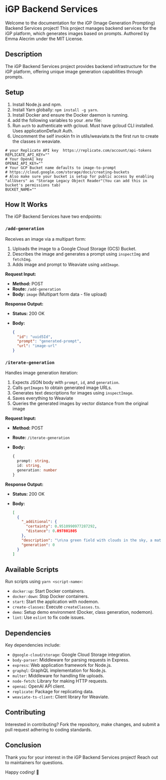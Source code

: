 # iGP Backend Services

Welcome to the documentation for the iGP (Image Generation Prompting) Backend Services project! This project manages backend services for the iGP platform, which generates images based on prompts. Authored by Emma Alecrim under the MIT License.

## Description

The iGP Backend Services project provides backend infrastructure for the iGP platform, offering unique image generation capabilities through prompts.

## Setup

1. Install Node.js and npm.
2. Install Yarn globally: `npm install -g yarn`.
3. Install Docker and ensure the Docker daemon is running.
4. add the following variables to your .env file:
5. Run `auth` to authenticate with gcloud. Must have gcloud CLI installed. Uses applicationDefault Auth.
6. Uncomment the self invokin fn in utils/weaviate.ts the first run to create the classes in weaviate.

```.env
# your Replicate API key  https://replicate.com/account/api-tokens
REPLICATE_API_KEY=""
# Your OpenAI key
OPENAI_API_KEY=""
# Your GCP Bucket name defaults to image-to-prompt
# https://cloud.google.com/storage/docs/creating-buckets
# Also make sure your bucket is setup for public access by enabling "allUsers" as "Storage Legacy Object Reader"(You can add this in bucket's permissions tab)
BUCKET_NAME=""
```

## How It Works

The iGP Backend Services have two endpoints:

### `/add-generation`

Receives an image via a multipart form:

1. Uploads the image to a Google Cloud Storage (GCS) Bucket.
2. Describes the image and generates a prompt using `inspectImg` and `fetchImg`.
3. Adds image and prompt to Weaviate using `addImage`.

**Request Input:**

- **Method:** POST
- **Route:** `/add-generation`
- **Body:** `image` (Multipart form data - file upload)

**Response Output:**

- **Status:** 200 OK
- **Body:**

  ```json
  {
    "id": "uuid5Id",
    "prompt": "generated-prompt",
    "url": "image-url"
  }
  ```

### `/iterate-generation`

Handles image generation iteration:

1. Expects JSON body with `prompt`, `id`, and `generation`.
2. Calls `getImages` to obtain generated image URLs.
3. Generates text descriptions for images using `inspectImage`.
4. Saves everything to Weaviate
5. Queries the generated images by vector distance from the original image

**Request Input:**

- **Method:** POST
- **Route:** `/iterate-generation`
- **Body:**

  ```typescript
  {
    prompt: string,
    id: string,
    generation: number
  }
  ```

**Response Output:**

- **Status:** 200 OK
- **Body:**

  ```json
  [
    {
      "_additional": {
        "certainty": 0.9510990977287292,
        "distance": 0.097801805
      },
      "description": "\n\na green field with clouds in the sky, a matte painting by Puru, shutterstock, color field, windows xp, windows vista, velvia",
      "generation": 0
    }
  ]
  ```

## Available Scripts

Run scripts using `yarn <script-name>`:

- `docker:up`: Start Docker containers.
- `docker:down`: Stop Docker containers.
- `start`: Start the application with nodemon.
- `create-classes`: Execute `createClasses.ts`.
- `demo`: Setup demo environment (Docker, class generation, nodemon).
- `lint`: Use `eslint` to fix code issues.

## Dependencies

Key dependencies include:

- `@google-cloud/storage`: Google Cloud Storage integration.
- `body-parser`: Middleware for parsing requests in Express.
- `express`: Web application framework for Node.js.
- `graphql`: GraphQL implementation for Node.js.
- `multer`: Middleware for handling file uploads.
- `node-fetch`: Library for making HTTP requests.
- `openai`: OpenAI API client.
- `replicate`: Package for replicating data.
- `weaviate-ts-client`: Client library for Weaviate.

## Contributing

Interested in contributing? Fork the repository, make changes, and submit a pull request adhering to coding standards.

## Conclusion

Thank you for your interest in the iGP Backend Services project! Reach out to maintainers for questions.

Happy coding! 🚀
